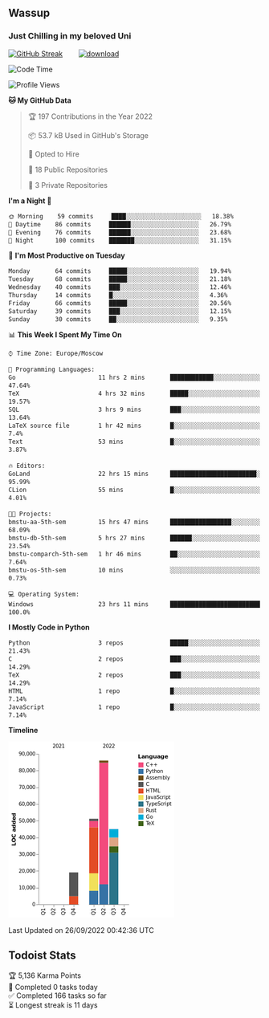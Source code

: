## Wassup 
### Just Chilling in my beloved Uni 

<!--
-->

[![GitHub Streak](http://github-readme-streak-stats.herokuapp.com?user=archeoss&theme=shades-of-purple&hide_border=true&date_format=j%20M%5B%20Y%5D)](https://git.io/streak-stats)&nbsp;&nbsp;&nbsp;&nbsp;&nbsp;&nbsp;&nbsp;&nbsp;[![download](https://user-images.githubusercontent.com/68448737/147796309-d8b65b1d-4dde-40d9-b03a-2b42aaa6cd43.jpeg)
](http://bmstu.ru/)

<!--START_SECTION:waka-->
![Code Time](http://img.shields.io/badge/Code%20Time-586%20hrs%2045%20mins-blue)

![Profile Views](http://img.shields.io/badge/Profile%20Views-1-blue)

**🐱 My GitHub Data** 

> 🏆 197 Contributions in the Year 2022
 > 
> 📦 53.7 kB Used in GitHub's Storage 
 > 
> 💼 Opted to Hire
 > 
> 📜 18 Public Repositories 
 > 
> 🔑 3 Private Repositories  
 > 
**I'm a Night 🦉** 

```text
🌞 Morning    59 commits     ████░░░░░░░░░░░░░░░░░░░░░   18.38% 
🌆 Daytime    86 commits     ██████░░░░░░░░░░░░░░░░░░░   26.79% 
🌃 Evening    76 commits     ██████░░░░░░░░░░░░░░░░░░░   23.68% 
🌙 Night      100 commits    ███████░░░░░░░░░░░░░░░░░░   31.15%

```
📅 **I'm Most Productive on Tuesday** 

```text
Monday       64 commits     █████░░░░░░░░░░░░░░░░░░░░   19.94% 
Tuesday      68 commits     █████░░░░░░░░░░░░░░░░░░░░   21.18% 
Wednesday    40 commits     ███░░░░░░░░░░░░░░░░░░░░░░   12.46% 
Thursday     14 commits     █░░░░░░░░░░░░░░░░░░░░░░░░   4.36% 
Friday       66 commits     █████░░░░░░░░░░░░░░░░░░░░   20.56% 
Saturday     39 commits     ███░░░░░░░░░░░░░░░░░░░░░░   12.15% 
Sunday       30 commits     ██░░░░░░░░░░░░░░░░░░░░░░░   9.35%

```


📊 **This Week I Spent My Time On** 

```text
⌚︎ Time Zone: Europe/Moscow

💬 Programming Languages: 
Go                       11 hrs 2 mins       ████████████░░░░░░░░░░░░░   47.64% 
TeX                      4 hrs 32 mins       █████░░░░░░░░░░░░░░░░░░░░   19.57% 
SQL                      3 hrs 9 mins        ███░░░░░░░░░░░░░░░░░░░░░░   13.64% 
LaTeX source file        1 hr 42 mins        █░░░░░░░░░░░░░░░░░░░░░░░░   7.4% 
Text                     53 mins             █░░░░░░░░░░░░░░░░░░░░░░░░   3.87%

🔥 Editors: 
GoLand                   22 hrs 15 mins      ████████████████████████░   95.99% 
CLion                    55 mins             █░░░░░░░░░░░░░░░░░░░░░░░░   4.01%

🐱‍💻 Projects: 
bmstu-aa-5th-sem         15 hrs 47 mins      █████████████████░░░░░░░░   68.09% 
bmstu-db-5th-sem         5 hrs 27 mins       ██████░░░░░░░░░░░░░░░░░░░   23.54% 
bmstu-comparch-5th-sem   1 hr 46 mins        ██░░░░░░░░░░░░░░░░░░░░░░░   7.64% 
bmstu-os-5th-sem         10 mins             ░░░░░░░░░░░░░░░░░░░░░░░░░   0.73%

💻 Operating System: 
Windows                  23 hrs 11 mins      █████████████████████████   100.0%

```

**I Mostly Code in Python** 

```text
Python                   3 repos             █████░░░░░░░░░░░░░░░░░░░░   21.43% 
C                        2 repos             ███░░░░░░░░░░░░░░░░░░░░░░   14.29% 
TeX                      2 repos             ███░░░░░░░░░░░░░░░░░░░░░░   14.29% 
HTML                     1 repo              █░░░░░░░░░░░░░░░░░░░░░░░░   7.14% 
JavaScript               1 repo              █░░░░░░░░░░░░░░░░░░░░░░░░   7.14%

```


**Timeline**

![Chart not found](https://raw.githubusercontent.com/archeoss/archeoss/master/charts/bar_graph.png) 


 Last Updated on 26/09/2022 00:42:36 UTC
<!--END_SECTION:waka-->

## Todoist Stats

<!-- TODO-IST:START -->
🏆  5,136 Karma Points           
🌸  Completed 0 tasks today           
✅  Completed 166 tasks so far           
⏳  Longest streak is 11 days
<!-- TODO-IST:END -->
